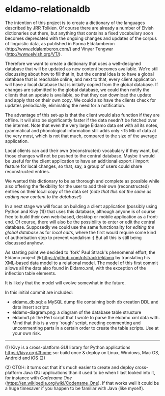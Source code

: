 # eldamo-relationaldb

The intention of this project is to create a dictionary of the languages described by JRR Tolkien. 
Of course there are already a number of Elvish dictionaries out there, but anything that contains a fixed vocabulary soon becomes deprecated with the ongoing changes and updates of the corpus of linguistic data, as published in Parma Eldalamberon (http://www.eldalamberon.com/) and Vinyar Tengwar (http://www.elvish.org/VT/).

Therefore we want to create a dictionary that uses a well-designed database that will be updated as new content becomes available. 
We're still discussing about how to fill that in, but the central idea is to have a global database that is reachable online, and next to that, every client application will have a local database that is initially copied from the global database. If changes are submitted to the global database, we could then notify the clients that an update is available, so that they can download the update and apply that on their own copy. 
We could also have the clients check for updates periodically, eliminating the need for a notification. 

The advantage of this set-up is that the client would also function if they are offline. It will also be significantly faster if the data needn't be fetched over the internet. Note that even the very large Eldamo data set with all its notes, grammatical and phonological information still adds only ~15 Mb of data at the very most, which is not that much, compared to the size of the average application. 

Local clients can add their own (reconstructed) vocabulary if they want, but those changes will not be pushed to the central database. Maybe it would be useful for the client application to have an additional export / import feature for local changes, so that, say, a group of users could share reconstructed entries. 

We wanted this dictionary to be as thorough and complete as possible while also offering the flexibility for the user to add their own (reconstructed) entries on their local copy of the data set (*note that this not the same as adding new content to the database!*)

In a next stage we will focus on building a client application (possibly using Python and Kivy (1)) that uses this database, although anyone is of course free to build their own web-based, desktop or mobile application as a front-end. 
Of course, there will also be the possibility to enter or edit the central database. Supposedly we could use the same functionality for *editing the global database* as for *local edits*, where the first would require some kind of authorisation step to prevent vandalism :) But all this is still being discussed anyhow. 

As starting point we decided to 'fork' Paul Strack's phenomenal effort, the Eldamo project @ https://github.com/pfstrack/eldamo by translating his XML-based data model to a relational model. The model of this first commit allows all the data also found in Eldamo.xml, with the exception of the inflection table elements. 

It is likely that the model will evolve somewhat in the future.

In this initial commit are included:

- eldamo_db.sql: a MySQL dump file containing both db creation DDL and data insert scripts
- eldamo-diagram.png: a diagram of the database table structure 
- eldamo1.pl: the Perl script that I wrote to parse the eldamo.xml data with. Mind that this is a very 'rough' script, needing commenting and uncommenting parts in a certain order to create the table scripts. Use at your own risk.

- - - - - - - - - -
(1) Kivy is a cross-platform GUI library for Python applications https://kivy.org/#home so: build once & deploy on Linux, Windows, Mac OS, Android and iOS (2)

(2) OTOH: it turns out that it's much easier to create and deploy cross-platform Java GUI applications than it used to be when I last looked into it, for instance with *Codename One* (https://en.wikipedia.org/wiki/Codename_One). If that works well it could be a huge timesaver if you happen to be familiar with Java (like myself).

